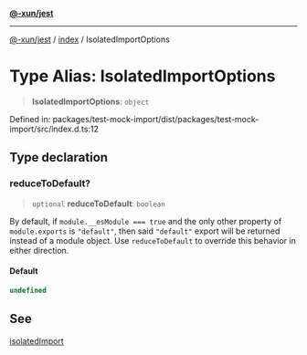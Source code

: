 [**@-xun/jest**](../../README.md)

***

[@-xun/jest](../../README.md) / [index](../README.md) / IsolatedImportOptions

# Type Alias: IsolatedImportOptions

> **IsolatedImportOptions**: `object`

Defined in: packages/test-mock-import/dist/packages/test-mock-import/src/index.d.ts:12

## Type declaration

### reduceToDefault?

> `optional` **reduceToDefault**: `boolean`

By default, if `module.__esModule === true` and the only other property of
`module.exports` is `"default"`, then said `"default"` export will be
returned instead of a module object. Use `reduceToDefault` to override this
behavior in either direction.

#### Default

```ts
undefined
```

## See

[isolatedImport](../functions/isolatedImport.md)
